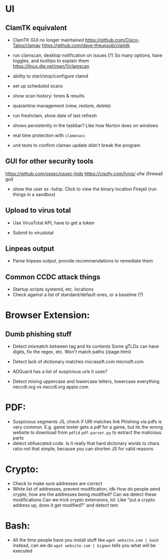 # UI
## ClamTK equivalent
- ClamTK GUI no longer maintained
https://github.com/Cisco-Talos/clamav
https://github.com/dave-theunsub/clamtk
- run clamscan, desktop notification on issues (?)
So many options, have toggles, and tooltips to explain them
https://linux.die.net/man/1/clamscan
- ability to start/stop/configure clamd
- set up scheduled scans
- show scan history: times & results
- quarantine management (view, restore, delete)
- run freshclam, show date of last refresh
- shows persistently in the taskbar? Like how Norton does on windows
- real time protection with `clamonacc`

- unit tests to confirm clamav update didn't break the program

## GUI for other security tools
https://github.com/ossec/ossec-hids
https://cisofy.com/lynis/
ufw (firewall gui)
- show the user ss -tulnp. Click to view the binary location
Firejail (run things in a sandbox)

## Upload to virus total
- Use VirusTotal API, have to get a token

- Submit to virustotal

## Linpeas output
- Parse linpeas output, provide recommendations to remediate them

## Common CCDC attack things
- Startup scripts systemd, etc. locations
- Check against a list of standard/default ones, or a baseline (?)

# Browser Extension:
## Dumb phishing stuff
- Detect mismatch between <a> tag and its contents
Some gTLDs can have digits, fix the regex, etc.
Won't match paths (/page.html)

- Detect lack of dictionary matches
micrasoft.com
microsft.com

- ADGuard has a list of suspicious urls it uses?

- Detect mixing uppercase and lowercase letters, lowercase everything
neccdi.org vs neccdl.org
appie.com

# PDF:
- Suspicious segments
JS, check if URI matches link
Phishing via pdfs is very common. E.g. game tester gets a pdf for a game, but its the wrong website to download from
`pdfid`
`pdf-parser.py` to extract the malicious parts
- detect obfuscated code. Is it really that hard
dictonary words to chars ratio
not that simple, because you can shorten JS for valid reasons

# Crypto:
- Check to make sure addresses are correct
- White list of addresses, prevent modification, idk
How do people send crypto, how are the addresses being modified? Can we detect these modifications
Can we trick crypto extensions, lol. Like "put a crypto address up, does it get modified?" and detect tem

# Bash:
- All the time people have you install stuff like `wget website.com | bash`
instead, can we do `wget website.com | bigman`
tells you what will be executed

